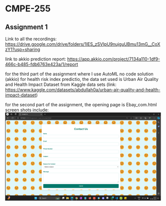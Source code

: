 # CMPE-255
## Assignment 1

Link to all the recordings: 
https://drive.google.com/drive/folders/1IES_zSVIpU9nujguUBmu13mG__CoXzY1?usp=sharing

link to akkio prediction report:
https://app.akkio.com/project/7134a110-1df9-466c-b485-fdb6763e423a/1/report

for the third part of the assignment where I use AutoML no code solution (akkio) for
health risk index predictio, the data set used is Urban Air Quality and Health Impact Dataset
from Kaggle data sets (link: https://www.kaggle.com/datasets/abdullah0a/urban-air-quality-and-health-impact-dataset)

for the second part of the assignment, the opening page is Ebay_com.html
screen shots include:
![alt text](image.png)